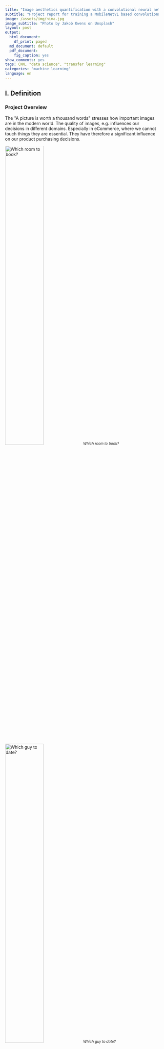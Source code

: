 ```yaml
---
title: "Image aesthetics quantification with a convolutional neural network (CNN)"
subtitle: "Project report for training a MobileNetV1 based convolutional neural network (CNN) with  only 14,000 images with transfer learning"
image: /assets/img/nima.jpg
image_subtitle: "Photo by Jakob Owens on Unsplash"
layout: post
output:
  html_document:
    df_print: paged
  md_document: default
  pdf_document:
    fig_caption: yes
show_comments: yes
tags: CNN, "data science", "transfer learning"
categories: "machine learning"
language: en
---
```


## I. Definition

### Project Overview

The "A picture is worth a thousand words" stresses how important images
are in the modern world. The quality of images, e.g. influences our
decisions in different domains. Especially in eCommerce, where we cannot
touch things they are essential. They have therefore a significant
influence on our product purchasing decisions.

<img src="/assets/img/airbnb.png" alt="Which room to book?" width="50%" />
<i><small>Which room to book?</small></i><br>

<img src="/assets/img/date.png" alt="Which guy to date?" width="50%" />
<i><small>Which guy to date?</small></i><br>

<img src="/assets/img/food.png" alt="Which food to order?" width="50%" />
<i><small>Which food to order?</small></i><br>

The goal of this project is to create a model that can quantify
the aesthetics of images.

### Problem Statement

The quantification of image quality is an old problem in computer
vision. There are objective and subjective methods to assess image
quality. With objective methods, different algorithms quantify the
distortions and degradations in an image. Subjective methods are based
on human perception. The methods often don't correlate with each other.
Objective methods involve traditional rule-based programming, Subjective
methods are not solvable this way.

The goal of this project is to develop a subjective method of image
quality assessment. As mentioned before this problem cannot be solved
with classical programming. However, it seems that supervised machine
learning is a perfect candidate for solving the problem as this approach
learns from examples and it is a way to quantify the ineffable. A
dataset with image quality annotations is a requirement for learning
from samples.

Within the machine learning ecosystem, Convolutional Neural Networks (CNN) are a category of Neural Networks that have proven very effective in areas such as image recognition and classification. They are inspired
by biological processes in that the connectivity pattern between neurons
resembles the organisation of the human visual cortex.

The subjective quality model is implemented with a Convolutional
Neural Network as it seems an excellent fit to tackle the problem.

These steps are needed:

1. Find a dataset with images with quality annotations
2. Exploratory Data Analysis (EDA) on the dataset, to evaluate the characteristics and suitability for the problem space
3. Cleanup and preprocessing of the dataset
4. Design architecture for the CNN
5. Training of the CNN
6. Test the model against benchmarks
7. Analysis of the results

There were several iterations for the steps 4.-7.

### Metrics

The distribution of user ratings is predicted in the project. From
there you can predict both a quantitative mean rating, but also
a qualitative rating bucket. To capture these two metrics are used.

#### Earth Mover's distance (EMD)

The **Earth Mover's Distance (EMD)** is a method to evaluate
dissimilarity between two multi-dimensional distributions in some
feature space where a distance measure between single features, which we
call the ground distance is given. The EMD 'lifts' this distance from
individual features to full distributions. It's assumed that a well
performing CNN should predict class distributions such that classes
closer to the ground truth class should have higher predicted
probabilities than classes that are further away. For the image quality
ratings, the scores 4, 5, and 6 are more related than 1, 5, and 10, i.e. the goal is to punish a prediction of 4 more if the actual score is 10 then when the real score is 5. The EMD is defined as the minimum cost to
transport the mass of one distribution (histogram) to the other. (Hou,
Yu, and Samaras 2016)(Rubner, Tomasi, and Guibas 2000)(Talebi and
Milanfar 2018)

![emd_formula](/assets/img/emd.png)

#### Accuracy

To compare qualitative results the **Accuracy** is used. The accuracy is
the ratio of correct predictions. In this case, the ground-truth and
predicted mean scores using a threshold of 5 on the "official" test set,
as this is the standard practice for AVA dataset.

![acc_formula](/assets/img/acc.png)

### Data Exploration

The AVA (Aesthetic Visual Analysis) image dataset which was introduced
by (Murray, Marchesotti, and Perronnin 2012a), (Murray, Marchesotti, and
Perronnin 2012b) is the reference dataset for all kind of image
aesthetics. The dataset contains 255508 images, along with a wide range
of aesthetic, semantic and photographic style annotations. The images
were collected from www.dpchallenge.com.

#### Sample rows

![sample metadata rows](/assets/img/sample_rows.png)

#### Sample images

<img src="/assets/img/unnamed-chunk-16-1.png" alt="Best rated images"  />
<i><small>Best rated images</small></i><br>

<img src="/assets/img/unnamed-chunk-17-1.png" alt="Worst rated images"  />
<i><small>Worst rated images</small></i><br>

#### Descriptive Statistics of the number of ratings

![sample metadata rows](/assets/img/num_ratings_summary.png)

#### Descriptive Statistics of rating.mean

![sample metadata rows](/assets/img/rating_mean_summary.png)

### Exploratory Visualization

#### Distribution of number of Ratings

<img src="/assets/img/unnamed-chunk-20-1.png" alt="Number of ratings per image: Majority is rated by more than 100 raters"  />

<i><small>Number of ratings per image: Majority is rated by more than 100 raters</small></i><br>

The number of ratings for the images ranges from 78 to 549 with an average of 210 on a scale from 1 to 10.

It can be seen that all images are rated by high numbers of raters.
This is very import as rating an image by its aesthetics is very
subjective. To level out outliers ratings, a high number of raters is
needed.

#### Distribution of Mean Ratings

<img src="/assets/img/unnamed-chunk-21-1.png" alt="Distribution of rating mean"  />

<i><small>Distribution of rating mean</small></i><br>

It can be seen from the distribution and the descriptive statistics that
50% of images have a rating mean within 4.9 and 5.9, and about 85% are between 3.9 and 6.8. From the boxplot, it can be seen that rating means
above 7.2 and below 3.5 are outliers in the way that these values are
scarce.

This is problematic thas the model performance might not be sufficient for
images with excellent and lousy quality.

### Algorithms and Techniques

#### Convolutional Neural Networks (CNN)

A Convolutional Neural Network (CNN) will be used to solve the problem
of image aesthetics assessment. They are deep neural networks inspired
by biological processes and most commonly applied to analysing visual
imagery.

CNN's consist of an input, an output layer and several hidden layers. The
hidden layers are typically a convolutional layer followed by a pooling
layer.

<img src="/assets/img/Typical_cnn.png" alt="Structure of a typical CNN for image classification. The network has multiple filtering kernels for each convolution layer, which extract features. Subsampling or Pooling layers are used for information reduction. (Source Wikipedia)" width="70%" />

<i><small>
Structure of a typical CNN for image classification. The network has
multiple filtering kernels for each convolution layer, which extract
features. Subsampling or Pooling layers are used for information
reduction. (Source Wikipedia)</small></i><br>

*Convolutional Layer*

The purpose of the convolutional layer is to extract features from the
input image. They preserve the spatial relationship between pixels by
learning image features using small squares of input data.

<img src="/assets/img/3_conv.png" alt="Convolutional operation to extract features" width="750" />

<i><small>Convolutional operation to extract features</small></i><br>

*Pooling Layer*

Convolutional networks may include pooling layers. These layers combine
the outputs of neuron clusters at one layer into a single neuron in the next layer. This is done for the following reasons:

- Reduction of memory and increase in execution speed
- Reduction of overfitting

<img src="/assets/img/Max_pooling.png" alt="MaxPooling layer, that extracts the maximum value in a region to reduce information. (Source Wikipedia)" width="60%" />

<i><small>MaxPooling layer, that extracts the maximum value in a region to reduce
information. (Source Wikipedia)</small></i><br>

*Fully connected Layer*

After multiple layers of convolutional and pooling layers, a fully
connected layer completes the network. The fully connected layer is a
traditional multilayer perceptron responsible for the classification
task.

#### Transfer Learning

Transfer learning is a popular method in computer vision because it
allows us to build accurate models in a timesaving way (Rawat and Wang
2017). With transfer learning, instead of starting the learning process
from scratch, you start from patterns that have been learned when
solving a different problem. This way you leverage previous learnings
and avoid starting from scratch.

In computer vision, transfer learning is usually expressed through the
use of pre-trained models. A pre-trained model is a model that was
trained on a large benchmark dataset to solve a problem similar to the
one that we want to solve. Accordingly, due to the computational cost of
training such models, it is common practice to import and use models
from published literature (e.g. VGG, Inception, MobileNet).

<img src="/assets/img/transferlearning.png" alt="Transfer learning" width="50%" />

<i><small>Transfer learning</small></i><br>

Several state-of-the-art image classification applications are based on
the transfer learning solutions (He et al. 2016), (Szegedy et al. 2016)
Google reported in its NIMA (Neural Image Assessment) paper the highest
accuracy with a transfer learning-based model (Talebi and Milanfar 2018)

The goal of the project is to use the MobileNet architecture with
ImageNet weights, and the replacement of the last dense layer in
MobileNet with a dense layer that outputs to 10 classes (scores 1 to
10), which form together with the rating distribution as suggested by (Talebi and Milanfar 2018)

### Benchmark

Accuracies of different models on the AVA dataset are reported in
different papers. These accuracies are used for benchmarking the models
which are created in this project. The benchmarks are based on the
"official" AVA test set. The goal is to achieve at least an accuracy of
68% which is above the lower boundary of the relevant papers for image
aesthetics.

![sample metadata rows](/assets/img/benchmark.png)

III. Methodology
----------------

### Data Preprocessing

The data preprocessing can be divided into two parts: The first part was
done during the exploratory data analysis. In this step the following
checks and cleanings were performed:

1. Removal of images

    - Several images had to be removed from metadata as they did not exist.
    - Several corrupted images were identified with a script. The corrupted images were deleted from the metadata.

2. Technical image properties were engineered to check image anomalies

    Several technical image properties (file size, resolution, aspect ratio) were engineered and checked for anomalies. No abnormal images could be identified here with these properties.

The second preprocessing step is performed during training:

1. Splitting of the data into training and validation set

    10% of the images of the training set are used for validation.

2. Base model specific preprocessing were performed

    Each base model provided by Keras offers a preprocessing function with specific preprocessing steps for this model. This preprocessing step is applied to an ImageGenerator which loads the images for training and model evaluation.

3. Normalisation of distribution

    The rating distribution was normalised because each image was rated
    by a different number of people.

4. Image resizing and random cropping

    The training images are rescaled to 256 x 256 px, and afterwards, a randomly performed crop of 224 x 224 px is extracted. This is reported to reduce overfitting issues. (Talebi and Milanfar 2018)

5. Undersampling of the data

    For earlier training sessions the number of images is reduced by cutting the data in 10 rating bins and taking the top n samples of each bin. This is done because of two reasons: As the computing power is limited. This reduces the time to train the model. Another reason is that the data is unbalanced. There are just a few images with very low and high ratings. It was expected that the undersampling reduces the effect of overfitting to the images around the most common ratings.

### Implementation

The goal was to create a clear training script which can be
parameterised from outside for triggering the different trainings. To
reduce the lines of code of this training script, it orchestrates the
building blocks of the training with a pipeline script.

1. All needed libraries are identified and put into a requirements.txt

2. An internal library to download the AVA images and the metadata is implemented.

3. A training script was created with building blocks for training (loading data, preparing data, train, evaluate)

4. Building blocks of the training script are moved to a pipeline script. The scripts save different artefacts: Model architecture, model weights, training history, time for training, training visualisation

5. A model class is created, which encapsulates the base model and top model and offers helper functions to change optimiser and freeze layers on the fly

6. The EMD loss function is created

7. The image generator is created for loading the images and perform the preprocessing of the images

8. Several helper functions for model evaluation are implemented

The actual training is performed in 2 Steps:

1. Base model weights are frozen, and just the top model is trained with a higher learning rate

2. Base model weights are unfrozen, and the full network is trained with a lower learning rate

#### Model design of the CNN

The model consists as mentioned before of two parts. The base model is
unchanged apart from the first layers which are removed. The model is
initialised with the ImageNet weights. The ImageNet project is an extensive
visual database designed for use in visual object recognition software
research. The weights for this dataset is used as the images are
similar to the ones in the AVA dataset. For the base model, the
MobileNet architecture is used as this network is smaller to other
networks and suitable for mobile and embedded based vision applications
where there is a lack of computing power. (Howard et al. 2017)

The top model consists of two layers. The first layer is a dropout layer
to reduce overfitting, followed by a dense layer with an output size of 10 with a softmax activation to predict the distribution of ratings. An Adam
optimiser with different learning rates and learning rate decays is used
for training.

<img src="/assets/img/top_model_plot.png" alt="Design of top model: Dropout Layer for avoiding overfitting, Dense layer with 10 output classes" width="300%" />

<i><small>Design of top model: Dropout Layer for avoiding overfitting, Dense layer
with 10 output classes</small></i><br>

### Refinement

Several parameters were used for model refinement:

- Learning rate for dense layers and all layers
- Learning rate decay for dense layers and all layers
- Number of epochs for dense layers and all layers
- Number of images per rating bin used for training
- Dropout ratio for dropout layer in the top model

The training is done iteratively: First, the model is trained with
very few samples and the default values for the parameters above. Then
the model is trained with more samples, and the parameters are fine-tuned. After the model is trained the loss value and the accuracy are
calculated for the test set. The accuracy is then compared against the
accuracy scores from the paper (see section Benchmarks) until a
sufficient model accuracy was reached.

The training process is supervised with plots for the loss on the
training and validation set to check if everything works well and to
optimise the learning process.

<img src="/assets/img/training_history.png" alt="The plots for training history is used to find the best number of epochs for the two learning phases. During phase 1 validation loss flattens at epoch 5 (4 in plot ) and in phase 2 the val loss flattens at epoch 8 (12 in plot)" width="80%" />

<i><small>
The plots for training history is used to find the best number of epochs for the two learning phases. During phase 1 validation loss flattens at
epoch 5 (4 in a plot ) and in phase 2 the val loss flattens at epoch 8 (12
in plot)</small></i><br>

IV. Results
-----------

### Model Evaluation and Validation

Out of the different models model8 was chosen as it's EMD loss value is
the lowest and its accuracy is the highest among all models on the test
set. The results are trustful, as the test set is the "official" test
set for AVA and the model never saw these images during training or
validation. An interesting fact is that this model performs slightly
better than model9, which was trained with double the number of training
images.

![sample metadata rows](/assets/img/models.png)

The best model is based on the MobileNet architecture, and the following
parameters are used. All these parameters seem reasonable:

![sample metadata rows](/assets/img/best_model_parameters.png)

It can be seen from the figure below, that the distribution of the
ground truth mean ratings and the predicted mean ratings are very
similar for the best model. The model works well for mean ratings
between 3.5 and 7.5. Ratings below or above these boundaries are not
covered well by the model. This due the fact, that there are not many
images with very high and low ratings. So the model is not capable of rating
these extreme outliers correctly, because of the lack of examples.

<img src="/assets/img/unnamed-chunk-30-1.png" alt="Big figure: Distribution of predicted mean ratings and ground truth rating on the test set. Small figures: Distribution on lower and upper end on the test set."  />

<i><small>
Big figure: Distribution of pedicted mean ratings and ground truth
rating on test set. Small figures: Distribution on lower and upper end
on test set.</small></i><br>

### Justification

In comparison to the benchmarks, the model shows a moderate accuracy on
the reference test set for AVA which is used throughout all models from
the papers.

The result is quite impressive, as the model was trained with just
13914 images. The models in the papers were trained with the full
training set.


![sample metadata rows](/assets/img/benchmark_with_my_model.png)

V. Conclusion
-------------

### Free-Form Visualization

For a final quick and dirty test the images from the "Project Overview"
Section are rated with the model. The images are not part of the AVA
dataset.

<img src="/assets/img/airbnb.png" alt="Left Image: 4.23 Right image: 3.91" width="50%" />

<i><small>Left Image: 4.23 Right image: 3.91</small></i><br>

<img src="/assets/img/date.png" alt="Left Image: 3.27 Right image: 4.00" width="50%" />

<i><small>Left Image: 3.27 Right image: 4.00</small></i><br>

<img src="/assets/img/food.png" alt="Left Image: 3.98 Right image: 4.67" width="50%" />

<i><small>LLeft Image: 3.98 Right image: 4.67</small></i><br>

It can be seen, that the images which we as a human being would rate
better are also rated better by the model, although the food images are
almost the same quality.

### Reflection

The process used for this project can be summarised using the following
steps

1. A relevant problem was found
2. Research for relevant papers was done
3. Datasets for the problem were researched, analysed and the best a suitable dataset was selected
4. The dataset was cleaned
5. Model benchmarks were extracted from papers
6. The technical infrastructure for the project was set up
7. Models were trained and fine-tuned and checked against the benchmarks, till a good enough model was found, that solves the problem

The project was very challenging for me as I had limited computing power
and the dataset is extensive. Till the end, I was not able to train the
models on the full training set as there were always problems like
running out of memory and Keras and Tensorflow specific problems. I was
at some point stuck, as the models poorly performed. After doing an
additional research round, I found the Nima paper from Google, which was
so brand new that it wasn't published when I started the project in July.
The insights from the paper were a breakthrough, especially a usage of
the Earth Movers Loss and the usage of the MobileNet architecture for the base model. I am very proud that I could get an accuracy which was
within the boundaries of the relevant papers and mastered a topic that
is very hot at the moment, primarily as I used fewer images than the
researchers in the papers.

### Improvement

It's exciting that I did achieve an accuracy within the
boundaries with my undersampling strategy, which was half born out of
need. Even after doing the undersampling of the data the distribution of
the ratings is unbalanced.

A strategy to even perform better would be to do image augmentation on
the underrepresented rated images. This is not so easy, as not every
kind of image augmentation can be used, e.g. darkening an image may affect
the aesthetics of the image. Another interesting approach would be to
generate images with very high and low rating with GANs
(generative-adversarial-networks).

Another improvement for the project would be to containerise the whole
process with Docker and Docker NVIDIA. The goal would be to have a
docker image that automatically downloads the data, does the
preprocessing of it, does the training and stops the container after
training. Within this project, this is done with anaconda environments,
which is less than ideal in my eyes. I had to always switch from my
local environment to the AWS cloud instance, lost time as the
environments are not the same. A Docker environment could also be
optimised with reusable elements for other Deep Learning projects.

VI. References
--------------

He, Kaiming, Xiangyu Zhang, Shaoqing Ren, and Jian Sun. 2016. “Deep
Residual Learning for Image Recognition.” In *Proceedings of the Ieee
Conference on Computer Vision and Pattern Recognition*, 770–78.

Hou, Le, Chen-Ping Yu, and Dimitris Samaras. 2016. “Squared Earth
Mover’s Distance-Based Loss for Training Deep Neural Networks.” *arXiv
Preprint arXiv:1611.05916*.

Howard, Andrew G, Menglong Zhu, Bo Chen, Dmitry Kalenichenko, Weijun
Wang, Tobias Weyand, Marco Andreetto, and Hartwig Adam. 2017.
“Mobilenets: Efficient Convolutional Neural Networks for Mobile Vision
Applications.” *arXiv Preprint arXiv:1704.04861*.

Kong, Shu, Xiaohui Shen, Zhe Lin, Radomir Mech, and Charless Fowlkes.
2016. “Photo Aesthetics Ranking Network with Attributes and Content
Adaptation.” In *European Conference on Computer Vision*, 662–79.
Springer.

Lu, Xin, Zhe Lin, Hailin Jin, Jianchao Yang, and James Z Wang. 2014.
“Rapid: Rating Pictorial Aesthetics Using Deep Learning.” In
*Proceedings of the 22nd Acm International Conference on Multimedia*,
457–66. ACM.

Lu, Xin, Zhe Lin, Xiaohui Shen, Radomir Mech, and James Z Wang. 2015.
“Deep Multi-Patch Aggregation Network for Image Style, Aesthetics, and
Quality Estimation.” In *Proceedings of the Ieee International
Conference on Computer Vision*, 990–98.

Murray, Naila, Luca Marchesotti, and Florent Perronnin. 2012a. “AVA: A
Large-Scale Database for Aesthetic Visual Analysis.”
<https://github.com/mtobeiyf/ava_downloader>.

———. 2012b. “AVA: A Large-Scale Database for Aesthetic Visual Analysis.”
In *Computer Vision and Pattern Recognition (Cvpr), 2012 Ieee Conference
on*, 2408–15. IEEE.

Rawat, Waseem, and Zenghui Wang. 2017. “Deep Convolutional Neural
Networks for Image Classification: A Comprehensive Review.” *Neural
Computation* 29 (9). MIT Press: 2352–2449.

Rubner, Yossi, Carlo Tomasi, and Leonidas J Guibas. 2000. “The Earth
Mover’s Distance as a Metric for Image Retrieval.” *International
Journal of Computer Vision* 40 (2). Springer: 99–121.

Schwarz, Katharina, Patrick Wieschollek, and Hendrik PA Lensch. 2018.
“Will People Like Your Image? Learning the Aesthetic Space.” In
*Applications of Computer Vision (Wacv), 2018 Ieee Winter Conference
on*, 2048–57. IEEE.

Szegedy, Christian, Vincent Vanhoucke, Sergey Ioffe, Jon Shlens, and
Zbigniew Wojna. 2016. “Rethinking the Inception Architecture for
Computer Vision.” In *Proceedings of the Ieee Conference on Computer
Vision and Pattern Recognition*, 2818–26.

Talebi, Hossein, and Peyman Milanfar. 2018. “Nima: Neural Image
Assessment.” *IEEE Transactions on Image Processing* 27 (8). IEEE:
3998–4011.
